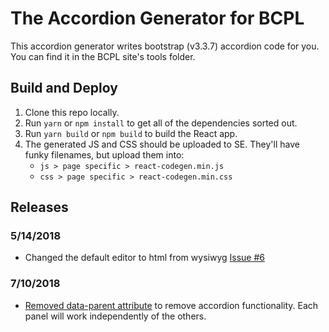 # The Accordion Generator for BCPL

This accordion generator writes bootstrap (v3.3.7) accordion code for you. You can find it in the BCPL site's tools folder.

## Build and Deploy

1. Clone this repo locally.
1. Run `yarn` or `npm install` to get all of the dependencies sorted out.
1. Run `yarn build` or `npm build` to build the React app.
1. The generated JS and CSS should be uploaded to SE. They'll have funky filenames, but upload them into:
    - `js > page specific > react-codegen.min.js`
    - `css > page specific > react-codegen.min.css`

## Releases

### 5/14/2018
- Changed the default editor to html from wysiwyg [Issue #6](https://github.com/baltimorecounty/accordion-html-generator-react/issues/6)

### 7/10/2018
- [Removed data-parent attribute](https://github.com/baltimorecounty/accordion-html-generator-react/issues/12) to remove accordion functionality. Each panel will work independently of the others.
